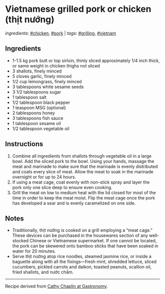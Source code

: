 # Vietnamese grilled pork or chicken (thịt nướng)

*ingredients*: [#chicken](../ingredients/chicken.md), [#pork](../ingredients/pork.md) | *tags*: [#grilling](../tags/grilling.md), [#vietnam](../tags/vietnam.md)

## Ingredients

- 1-1.5 kg pork butt or top sirloin, thinly sliced approximately 1/4 inch thick, or same weight in chicken thighs not sliced
- 3 shallots, finely minced
- 5 cloves garlic, finely minced
- 1/2 cup lemongrass, finely minced
- 3 tablespoons white sesame seeds
- 3 1/2 tablespoons sugar
- 1 tablespoon salt
- 1/2 tablespoon black pepper
- 1 teaspoon MSG (optional)
- 2 tablespoons honey
- 3 tablespoons fish sauce
- 1 tablespoon sesame oil
- 1/2 tablespoon vegetable oil

## Instructions

1. Combine all ingredients from shallots through vegetable oil in a large bowl. Add the sliced pork to the bowl. Using your hands, massage the meat and marinade to make sure that the marinade is evenly distributed and coats every slice of meat. Allow the meat to soak in the marinade overnight or for up to 24 hours.
2. If using a meat cage, coat evenly with non-stick spray and layer the pork only one slice deep to ensure even cooking.
3. Grill the meat on low to medium heat with the lid closed for most of the time in order to keep the meat moist. Flip the meat cage once the pork has developed a sear and is evenly caramelized on one side.

## Notes

- Traditionally, thịt nướng is cooked on a grill employing a “meat cage.” These devices can be purchased in the housewares section of any well-stocked Chinese or Vietnamese supermarket. If one cannot be located, the pork can be skewered onto bamboo sticks that have been soaked in water for 20 minutes.
- Serve thịt nướng atop rice noodles, steamed jasmine rice, or inside a baguette along with all the fixings—fresh mint, shredded lettuce, sliced cucumbers, pickled carrots and daikon, toasted peanuts, scallion oil, fried shallots, and nước chấm.

---

Recipe derived from [Cathy Chaplin at Gastronomy](https://gastronomyblog.com/2011/06/27/thit-nuong-vietnamese-grilled-pork/).
